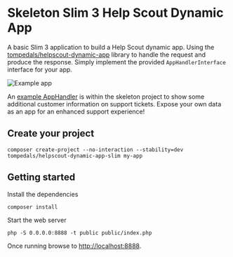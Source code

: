 # Skeleton Slim 3 Help Scout Dynamic App

A basic Slim 3 application to build a Help Scout dynamic app.
Using the [tompedals/helpscout-dynamic-app](https://github.com/tompedals/helpscout-dynamic-app) library to handle the request and produce the response. Simply implement the provided `AppHandlerInterface` interface for your app.

![Example app](http://developer.helpscout.net/img/developers/app-ex.png)

An [example AppHandler](https://github.com/tompedals/helpscout-dynamic-app-slim/blob/master/src/AppHandler.php) is within the skeleton project to show some additional customer information on support tickets.
Expose your own data as an app for an enhanced support experience!

## Create your project

    composer create-project --no-interaction --stability=dev tompedals/helpscout-dynamic-app-slim my-app

## Getting started

Install the dependencies

    composer install

Start the web server

    php -S 0.0.0.0:8888 -t public public/index.php

Once running browse to [http://localhost:8888](http://localhost:8888).
